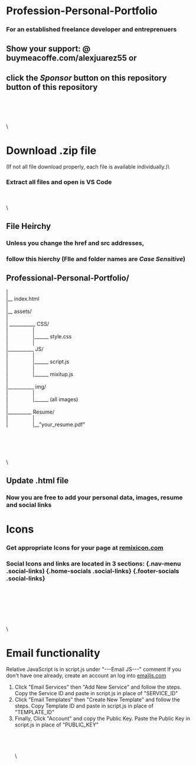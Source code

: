 # Profession-Personal-Portfolio
### For an established freelance developer and entreprenuers
## Show your support: @ buymeacoffe.com/alexjuarez55 or
## click the *Sponsor* button on this repository button of this repository
\
\
\
\
\

# Download .zip file
  (If not all file download properly, each file is available individually.)\
  ### Extract all files and open is VS Code
\
\
\

## File Heirchy
  ### Unless you change the href and src addresses,
  ### follow this hierchy (FIle and folder names are *Case Sensitive*)

 ## Professional-Personal-Portfolio/
|\
|__ index.html\
|\
|__  assets/\
|\
|  ___________ CSS/\
  | &nbsp;&nbsp;&nbsp;&nbsp;&nbsp;&nbsp;&nbsp;&nbsp;&nbsp;&nbsp;&nbsp;&nbsp;&nbsp;&nbsp;&nbsp; |\
  | &nbsp;&nbsp;&nbsp;&nbsp;&nbsp;&nbsp;&nbsp;&nbsp;&nbsp;&nbsp;&nbsp;&nbsp;&nbsp;&nbsp;&nbsp; |______ style.css\
  | &nbsp;&nbsp;&nbsp;&nbsp;&nbsp;&nbsp;&nbsp;&nbsp;&nbsp;&nbsp;&nbsp;&nbsp;&nbsp;&nbsp;&nbsp; |\
  |___________ JS/\
  | &nbsp;&nbsp;&nbsp;&nbsp;&nbsp;&nbsp;&nbsp;&nbsp;&nbsp;&nbsp;&nbsp;&nbsp;&nbsp;&nbsp;&nbsp; |\
  | &nbsp;&nbsp;&nbsp;&nbsp;&nbsp;&nbsp;&nbsp;&nbsp;&nbsp;&nbsp;&nbsp;&nbsp;&nbsp;&nbsp;&nbsp; |______ script.js\
  | &nbsp;&nbsp;&nbsp;&nbsp;&nbsp;&nbsp;&nbsp;&nbsp;&nbsp;&nbsp;&nbsp;&nbsp;&nbsp;&nbsp;&nbsp; |\
  | &nbsp;&nbsp;&nbsp;&nbsp;&nbsp;&nbsp;&nbsp;&nbsp;&nbsp;&nbsp;&nbsp;&nbsp;&nbsp;&nbsp;&nbsp; |______ mixitup.js\
  |\
  |___________ img/\
  | &nbsp;&nbsp;&nbsp;&nbsp;&nbsp;&nbsp;&nbsp;&nbsp;&nbsp;&nbsp;&nbsp;&nbsp;&nbsp;&nbsp;&nbsp; |\
  | &nbsp;&nbsp;&nbsp;&nbsp;&nbsp;&nbsp;&nbsp;&nbsp;&nbsp;&nbsp;&nbsp;&nbsp;&nbsp;&nbsp;&nbsp; |______ (all images)\
  |\
  |__________ Resume/\
  | &nbsp;&nbsp;&nbsp;&nbsp;&nbsp;&nbsp;&nbsp;&nbsp;&nbsp;&nbsp;&nbsp;&nbsp;&nbsp;&nbsp;&nbsp; |\
  | &nbsp;&nbsp;&nbsp;&nbsp;&nbsp;&nbsp;&nbsp;&nbsp;&nbsp;&nbsp;&nbsp;&nbsp;&nbsp;&nbsp;&nbsp; |__"your_resume.pdf"\
  \
  \
  \
  \
  \
  \
  
  
## Update .html file
###  Now you are free to add your personal data, images, resume and social links

# Icons
### Get appropriate Icons for your page at [remixicon.com](https://remixicon.com)
### Social Icons and links are located in 3 sections: {.nav-menu .social-links) {.home-socials .social-links} {.footer-socials .social-links}
   \
   \
   \
   \
   \
   \
   \
# Email functionality
Relative JavaScript is in script.js under "---Email JS---" comment
If you don't have one already, create an account an log into [emailjs.com](https://dashboard.emailjs.com/sign-in)

1. Click "Email Services" then "Add New Service" and follow the steps.
   Copy the Service ID and paste in script.js in place of "SERVICE_ID"
2. Click "Email Templates" then "Create New Template" and follow the steps.
   Copy Template ID and paste in script.js in place of "TEMPLATE_ID"
3. Finally, Click "Account" and copy the Public Key.
   Paste the Public Key in script.js in place of "PUBLIC_KEY"
   \
   \
   \
   \
   \
   \
